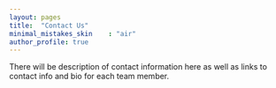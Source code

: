 ```yaml
---
layout: pages
title:  "Contact Us"
minimal_mistakes_skin    : "air"
author_profile: true
---
```


There will be description of contact information here as well as 
links to contact info and bio for each team member.